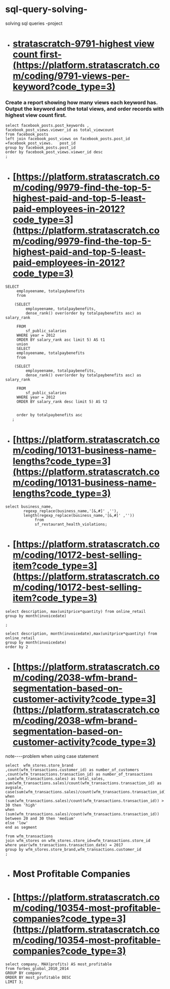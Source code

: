 # sql-query-solving-
solving sql queries -project
- # [stratascratch-9791-highest view count first-(https://platform.stratascratch.com/coding/9791-views-per-keyword?code_type=3)](https://platform.stratascratch.com/coding/9791-views-per-keyword?code_type=3)



### Create a report showing how many views each keyword has. Output the keyword and the total views, and order records with highest view count first.

```
select facebook_posts.post_keywords ,
facebook_post_views.viewer_id as total_viewcount
from facebook_posts
left join facebook_post_views on facebook_posts.post_id =facebook_post_views.	post_id
group by facebook_posts.post_id
order by facebook_post_views.viewer_id desc
;
```
- # [https://platform.stratascratch.com/coding/9979-find-the-top-5-highest-paid-and-top-5-least-paid-employees-in-2012?code_type=3](https://platform.stratascratch.com/coding/9979-find-the-top-5-highest-paid-and-top-5-least-paid-employees-in-2012?code_type=3)
```
SELECT 
     employeename, totalpaybenefits
     from
    
    (SELECT 
         employeename, totalpaybenefits,
         dense_rank() over(order by totalpaybenefits asc) as salary_rank
         
     FROM
         sf_public_salaries
     WHERE year = 2012
     ORDER BY salary_rank asc limit 5) AS t1
     union
     SELECT 
     employeename, totalpaybenefits
     from
    
    (SELECT 
         employeename, totalpaybenefits,
         dense_rank() over(order by totalpaybenefits asc) as salary_rank
         
     FROM
         sf_public_salaries
     WHERE year = 2012
     ORDER BY salary_rank desc limit 5) AS t2
     
     
     order by totalpaybenefits asc
   ;
```
- # [https://platform.stratascratch.com/coding/10131-business-name-lengths?code_type=3](https://platform.stratascratch.com/coding/10131-business-name-lengths?code_type=3)

```
select business_name,
        regexp_replace(business_name,'[&,#]' ,''),
        length(regexp_replace(business_name,'[&,#]' ,''))
             from 
             sf_restaurant_health_violations;
```
- # [https://platform.stratascratch.com/coding/10172-best-selling-item?code_type=3](https://platform.stratascratch.com/coding/10172-best-selling-item?code_type=3)

```
select description, max(unitprice*quantity) from online_retail
group by month(invoicedate)

;

select description, month(invoicedate),max(unitprice*quantity) from online_retail
group by month(invoicedate)
order by 2
```
- # [https://platform.stratascratch.com/coding/2038-wfm-brand-segmentation-based-on-customer-activity?code_type=3](https://platform.stratascratch.com/coding/2038-wfm-brand-segmentation-based-on-customer-activity?code_type=3)


note----problem when using case statement 
```
select  wfm_stores.store_brand
,count(wfm_transactions.customer_id) as number_of_customers
,count(wfm_transactions.transaction_id) as number_of_transactions 
,sum(wfm_transactions.sales) as total_sales,
sum(wfm_transactions.sales)/count(wfm_transactions.transaction_id) as avgsale,
case(sum(wfm_transactions.sales)/count(wfm_transactions.transaction_id)) 
when (sum(wfm_transactions.sales)/count(wfm_transactions.transaction_id)) > 30 then 'high'
when (sum(wfm_transactions.sales)/count(wfm_transactions.transaction_id)) between 20 and 30 then 'medium'
else 'low'
end as segment

from wfm_transactions
join wfm_stores on wfm_stores.store_id=wfm_transactions.store_id
where year(wfm_transactions.transaction_date) = 2017
group by wfm_stores.store_brand,wfm_transactions.customer_id
;
```
- # Most Profitable Companies
- # [https://platform.stratascratch.com/coding/10354-most-profitable-companies?code_type=3](https://platform.stratascratch.com/coding/10354-most-profitable-companies?code_type=3)
```
select company, MAX(profits) AS most_profitable
from forbes_global_2010_2014
GROUP BY company
ORDER BY most_profitable DESC
LIMIT 3;
```
